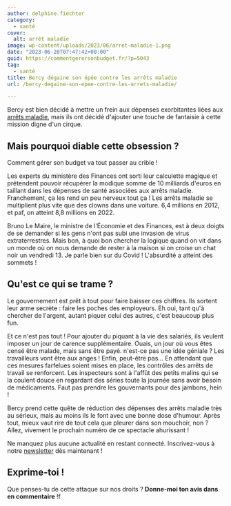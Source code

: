```yaml
---
author: delphine.fiechter
category:
  - santé
cover:
  alt: arrêt maladie
image: wp-content/uploads/2023/06/arret-maladie-1.png
date: "2023-06-20T07:47:42+00:00"
guid: https://commentgerersonbudget.fr/?p=5043
tag:
  - santé
title: Bercy dégaine son épée contre les arrêts maladie
url: /bercy-degaine-son-epee-contre-les-arrets-maladie/

---
```

Bercy est bien décidé à mettre un frein aux dépenses exorbitantes liées aux [arrêts maladie](https://www.lexpress.fr/economie/arrets-maladie-alternance-le-plan-de-bercy-pour-reduire-les-finances-publiques-Z6CHAQOC5FCILIO4DAYSJG7OMM/#:~:text=Le%20gouvernement%20propose%20d'abord,%22lutter%20contre%20les%20d%C3%A9rives%22. "arrêts maladie"), mais ils ont décidé d'ajouter une touche de fantaisie à cette mission digne d'un cirque.

## Mais pourquoi diable cette obsession ?

Comment gérer son budget va tout passer au crible !

Les experts du ministère des Finances ont sorti leur calculette magique et prétendent pouvoir récupérer la modique somme de 10 milliards d'euros en taillant dans les dépenses de santé associées aux arrêts maladie. Franchement, ça les rend un peu nerveux tout ça ! Les arrêts maladie se multiplient plus vite que des clowns dans une voiture. 6,4 millions en 2012, et paf, on atteint 8,8 millions en 2022.

Bruno Le Maire, le ministre de l'Économie et des Finances, est à deux doigts de se demander si les gens n'ont pas subi une invasion de virus extraterrestres. Mais bon, à quoi bon chercher la logique quand on vit dans un monde où on nous demande de rester à la maison si on croise un chat noir un vendredi 13. Je parle bien sur du Covid ! L'absurdité a atteint des sommets !

## Qu'est ce qui se trame ?

Le gouvernement est prêt à tout pour faire baisser ces chiffres. Ils sortent leur arme secrète : faire les poches des employeurs. Eh oui, tant qu'à chercher de l'argent, autant piquer celui des autres, c'est beaucoup plus fun.

Et ce n'est pas tout ! Pour ajouter du piquant à la vie des salariés, ils veulent imposer un jour de carence supplémentaire. Ouais, un jour où vous êtes censé être malade, mais sans être payé. n'est-ce pas une idée géniale ? Les travailleurs vont être aux anges ! Enfin, peut-être pas... En attendant que ces mesures farfelues soient mises en place, les contrôles des arrêts de travail se renforcent. Les inspecteurs sont à l'affût des petits malins qui se la coulent douce en regardant des séries toute la journée sans avoir besoin de médicaments. Faut pas prendre les gouvernants pour des jambons, hein !

Bercy prend cette quête de réduction des dépenses des arrêts maladie très au sérieux, mais au moins ils le font avec une bonne dose d'humour. Après tout, mieux vaut rire de tout cela que pleurer dans son mouchoir, non ? Allez, vivement le prochain numéro de ce spectacle ahurissant !

Ne manquez plus aucune actualité en restant connecté. Inscrivez-vous à notre [newsletter](https://commentgerersonbudget.fr/s-abonner-a-la-newsletter/ "S’abonner à la Newsletter") dès maintenant !

## Exprime-toi !

Que penses-tu de cette attaque sur nos droits ? **Donne-moi ton avis dans en commentaire** !f
